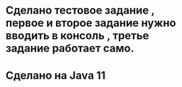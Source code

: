 # Сделано тестовое задание , первое и второе задание нужно вводить в консоль , третье задание работает само.
# Сделано на Java 11
